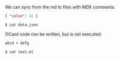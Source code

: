 We can sync from the md to files with MDX comments:

<!-- $MDX write,file=data.json -->
```json
{ "value": 42 }
```

```sh
$ cat data.json
```

OCaml code can be written, but is not executed:

<!-- $MDX write,file=test.ml -->
```ocaml
abcd + defg
```

```sh
$ cat test.ml
```
